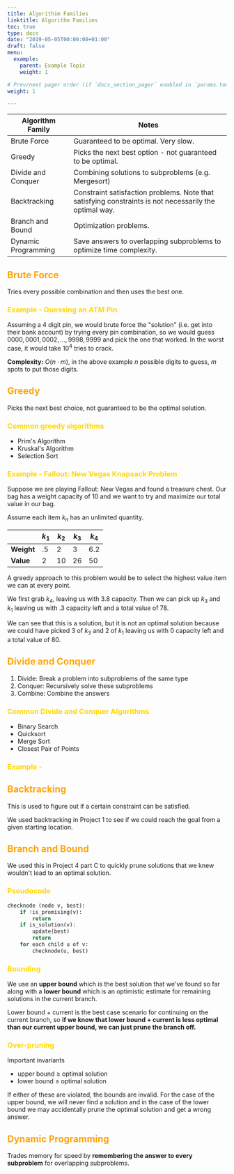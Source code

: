 ```yaml
---
title: Algorithim Families
linktitle: Algorithm Families
toc: true
type: docs
date: "2019-05-05T00:00:00+01:00"
draft: false
menu:
  example:
    parent: Example Topic
    weight: 1

# Prev/next pager order (if `docs_section_pager` enabled in `params.toml`)
weight: 1

---
```


| **Algorithm Family** | Notes                                                        |
| -------------------- | ------------------------------------------------------------ |
| Brute Force          | Guaranteed to be optimal. Very slow.                         |
| Greedy               | Picks the next best option - not guaranteed to be optimal.   |
| Divide and Conquer   | Combining solutions to subproblems (e.g. Mergesort)          |
| Backtracking         | Constraint satisfaction problems. Note that satisfying constraints is not necessarily the optimal way. |
| Branch and Bound     | Optimization problems.                                       |
| Dynamic Programming  | Save answers to overlapping subproblems to optimize time complexity. |

## <span style="color:orange">Brute Force</span>

Tries every possible combination and then uses the best one.

### <span style="color:gold">Example - Guessing an ATM Pin</span>

Assuming a $4$ digit pin, we would brute force the "solution" (i.e. get into their bank account) by trying every pin combination, so we would guess $0000, 0001, 0002, ... , 9998, 9999$ and pick the one that worked. In the worst case, it would take $10^4$ tries to crack.

**Complexity:** $O(n \cdot m)$, in the above example $n$ possible digits to guess, $m$ spots to put those digits.

## <span style="color:orange">Greedy</span>

Picks the next best choice, not guaranteed to be the optimal solution. 

### <span style="color:gold">Common greedy algorithms</span>

- Prim's Algorithm
- Kruskal's Algorithm
- Selection Sort

### <span style="color:gold">Example -  Fallout: New Vegas Knapsack Problem</span>

Suppose we are playing Fallout: New Vegas and found a treasure chest. Our bag has a weight capacity of $10$ and we want to try and maximize our total value in our bag. 

Assume each item $k_n$ has an unlimited quantity.

|            | $k_1$ | $k_2$ | $k_3$ | $k_4$ |
| ---------- | ----- | ----- | ----- | ----- |
| **Weight** | $.5$  | $2$   | $3$   | $6.2$ |
| **Value**  | $2$   | $10$  | $26$  | $50$  |

A greedy approach to this problem would be to select the highest value item we can at every point.

We first grab $k_4$, leaving us with $3.8$ capacity. Then we can pick up $k_3$ and $k_1$ leaving us with $.3$ capacity left and a total value of $78.$ 

We can see that this is a solution, but it is not an optimal solution because we could have picked $3$ of $k_3$ and $2$ of $k_1$ leaving us with $0$ capacity left and a total value of $80.$

## <span style="color:orange">Divide and Conquer</span>

1. Divide: Break a problem into subproblems of the same type
2. Conquer: Recursively solve these subproblems
3. Combine: Combine the answers

### <span style="color:gold">Common Divide and Conquer Algorithms</span>

- Binary Search
- Quicksort
- Merge Sort
- Closest Pair of Points

### <span style="color:gold">Example - </span>

## <span style="color:orange">Backtracking</span>

This is used to figure out if a certain constraint can be satisfied.

We used backtracking in Project 1 to see if we could reach the goal from a given starting location.

## <span style="color:orange">Branch and Bound</span>

We used this in Project 4 part C to quickly prune solutions that we knew wouldn't lead to an optimal solution.

### <span style="color:gold">Pseudocode</span>

```python
checknode (node v, best):
    if !is_promising(v):
        return
    if is_solution(v):
        update(best)
        return
    for each child u of v:
        checknode(u, best)
```

### <span style="color:gold">Bounding</span>

We use an **upper bound** which is the best solution that we've found so far along with a **lower bound** which is an optimistic estimate for remaining solutions in the current branch.

Lower bound + current is the best case scenario for continuing on the current branch, so **if we know that lower bound + current is less optimal than our current upper bound, we can just prune the branch off.**

### <span style="color:gold">Over-pruning</span>

Important invariants

- upper bound $\geq$ optimal solution
- lower bound $\leq$ optimal solution

If either of these are violated, the bounds are invalid. For the case of the upper bound, we will never find a solution and in the case of the lower bound we may accidentally prune the optimal solution and get a wrong answer.

## <span style="color:orange">Dynamic Programming </span>

Trades memory for speed by **remembering the answer to every subproblem** for overlapping subproblems.